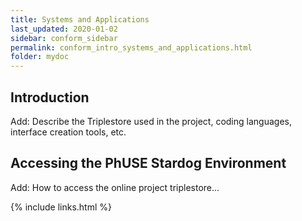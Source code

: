 ```yaml
---
title: Systems and Applications
last_updated: 2020-01-02
sidebar: conform_sidebar
permalink: conform_intro_systems_and_applications.html
folder: mydoc
---
```


## Introduction

<font class='toBeAdded'>Add: Describe the Triplestore used in the project, coding languages, interface creation tools, etc.</font>

## Accessing the PhUSE Stardog Environment
<font class='toBeAdded'>Add: How to access the online project triplestore...</font>

{% include links.html %}
